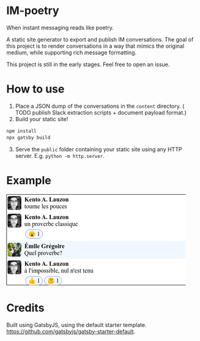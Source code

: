 # IM-poetry

When instant messaging reads like poetry.

A static site generator to export and publish IM conversations. The goal of this project is to render conversations in a way that mimics the original medium, while supporting rich message formatting.

This project is still in the early stages. Feel free to open an issue.

# How to use

1. Place a JSON dump of the conversations in the `content` directory.
   ( TODO publish Slack extraction scripts + document payload format.)
2. Build your static site!

```bash
npm install
npx gatsby build
```

3. Serve the `public` folder containing your static site using any HTTP server. E.g. `python -m http.server`.

# Example

![Screenshot](docs/screenshots/slack-screenshot.png)

# Credits

Built using GatsbyJS, using the default starter template. https://github.com/gatsbyjs/gatsby-starter-default.
